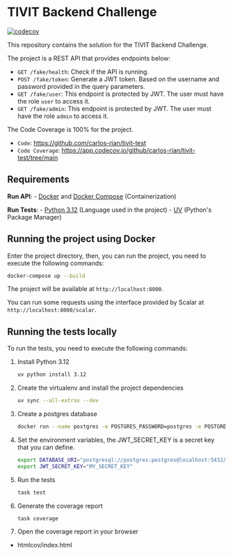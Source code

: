 # TIVIT Backend Challenge

[![codecov](https://codecov.io/github/carlos-rian/tivit-test/graph/badge.svg?token=L5SSNFIBS7)](https://codecov.io/github/carlos-rian/tivit-test)

This repository contains the solution for the TIVIT Backend Challenge.

The project is a REST API that provides endpoints below:

- `GET /fake/health`: Check if the API is running.
- `POST /fake/token`: Generate a JWT token. Based on the username and password provided in the query parameters.
- `GET /fake/user`: This endpoint is protected by JWT. The user must have the role `user` to access it.
- `GET /fake/admin`: This endpoint is protected by JWT. The user must have the role `admin` to access it.

The Code Coverage is 100% for the project.

- `Code`: https://github.com/carlos-rian/tivit-test
- `Code Coverage`: https://app.codecov.io/github/carlos-rian/tivit-test/tree/main


## Requirements

**Run API**:
    - [Docker](https://www.docker.com/) and [Docker Compose](https://docs.docker.com/compose/) (Containerization)

**Run Tests**:
    - [Python 3.12](https://www.python.org/) (Language used in the project)
    - [UV](https://astral.sh/blog/uv) (Python's Package Manager)

## Running the project using Docker

Enter the project directory, then, you can run the project, you need to execute the following commands:

```bash
docker-compose up --build
```

The project will be available at `http://localhost:8000`.

You can run some requests using the interface provided by Scalar at `http://localhost:8000/scalar`.


## Running the tests locally

To run the tests, you need to execute the following commands:

1. Install Python 3.12
    ```bash
    uv python install 3.12
    ```

2. Create the virtualenv and install the project dependencies
    ```bash
    uv sync --all-extras --dev
    ```

3. Create a postgres database
    ```bash
    docker run --name postgres -e POSTGRES_PASSWORD=postgres -e POSTGRES_USER=postgres -e POSTGRES_DB=postgres -p 5432:5432 -d postgres
    ```

4. Set the environment variables, the JWT_SECRET_KEY is a secret key that you can define.
    ```bash
    export DATABASE_URI="postgresql://postgres:postgres@localhost:5432/postgres"
    export JWT_SECRET_KEY="MY_SECRET_KEY"
    ```

5. Run the tests
    ```bash
    task test
    ```

6. Generate the coverage report
    ```bash
    task coverage
    ```

7. Open the coverage report in your browser
- htmlcov/index.html
